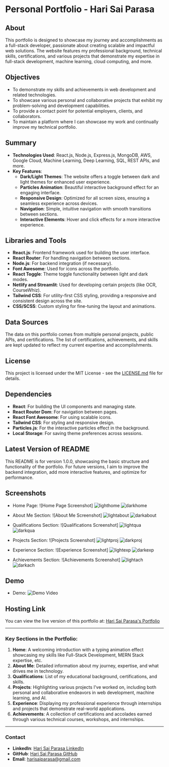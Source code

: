 # Personal Portfolio - Hari Sai Parasa

## About

This portfolio is designed to showcase my journey and accomplishments as a full-stack developer, passionate about creating scalable and impactful web solutions. The website features my professional background, technical skills, certifications, and various projects that demonstrate my expertise in full-stack development, machine learning, cloud computing, and more.

## Objectives

- To demonstrate my skills and achievements in web development and related technologies.
- To showcase various personal and collaborative projects that exhibit my problem-solving and development capabilities.
- To provide a contact point for potential employers, clients, and collaborators.
- To maintain a platform where I can showcase my work and continually improve my technical portfolio.

## Summary

- **Technologies Used**: React.js, Node.js, Express.js, MongoDB, AWS, Google Cloud, Machine Learning, Deep Learning, SQL, REST APIs, and more.
- **Key Features**:
  - **Dark/Light Themes**: The website offers a toggle between dark and light themes for enhanced user experience.
  - **Particles Animation**: Beautiful interactive background effect for an engaging interface.
  - **Responsive Design**: Optimized for all screen sizes, ensuring a seamless experience across devices.
  - **Navigation**: Simple, intuitive navigation with smooth transitions between sections.
  - **Interactive Elements**: Hover and click effects for a more interactive experience.

## Libraries and Tools

- **React.js**: Frontend framework used for building the user interface.
- **React Router**: For handling navigation between sections.
- **Node.js**: For backend integration (if necessary).
- **Font Awesome**: Used for icons across the portfolio.
- **React Toggle**: Theme toggle functionality between light and dark modes.
- **Netlify and Streamlit**: Used for developing certain projects (like OCR, CourseWhiz).
- **Tailwind CSS**: For utility-first CSS styling, providing a responsive and consistent design across the site.
- **CSS/SCSS**: Custom styling for fine-tuning the layout and animations.

## Data Sources

The data on this portfolio comes from multiple personal projects, public APIs, and certifications. The list of certifications, achievements, and skills are kept updated to reflect my current expertise and accomplishments.

## License

This project is licensed under the MIT License - see the [LICENSE.md](LICENSE.md) file for details.

## Dependencies

- **React**: For building the UI components and managing state.
- **React Router Dom**: For navigation between pages.
- **React Font Awesome**: For using scalable icons.
- **Tailwind CSS**: For styling and responsive design.
- **Particles.js**: For the interactive particles effect in the background.
- **Local Storage**: For saving theme preferences across sessions.

## Latest Version of README

This README is for version 1.0.0, showcasing the basic structure and functionality of the portfolio. For future versions, I aim to improve the backend integration, add more interactive features, and optimize for performance.

## Screenshots

- Home Page:
  ![Home Page Screenshot]
  ![lighthome](https://github.com/user-attachments/assets/9a8901cc-7e5f-405a-8e20-abdbc9362de4)
  ![darkhome](https://github.com/user-attachments/assets/442cc84d-7f72-40f8-a554-ea7973502b9c)
  
- About Me Section:
  ![About Me Screenshot]
  ![lightabout](https://github.com/user-attachments/assets/38e18505-2166-4546-98a9-8ff6b4a9ffe6)
  ![darkabout](https://github.com/user-attachments/assets/593c2b34-a876-4718-bf77-afa7a8628f17)

- Qualifications Section:
  ![Qualifications Screenshot]
  ![lightqua](https://github.com/user-attachments/assets/8d5af4a8-c7f3-4b1b-8e0a-7b406683c318)
  ![darkqua](https://github.com/user-attachments/assets/f0d33a68-9179-4e48-94cd-c9fe867a55c6)

- Projects Section:
  ![Projects Screenshot]
  ![lightproj](https://github.com/user-attachments/assets/95137d21-ed60-4412-9d92-c4db179751c1)
  ![darkproj](https://github.com/user-attachments/assets/35003762-196a-450b-9b77-abb6994251aa)

- Experience Section:
  ![Experience Screenshot]
  ![lightexp](https://github.com/user-attachments/assets/8b677e83-2342-40da-af7b-02e5900afd97)
  ![darkexp](https://github.com/user-attachments/assets/53a76874-9794-4d2c-8b82-145ce8e6eae4)

- Achievements Section:
  ![Achievements Screenshot]
  ![lightach](https://github.com/user-attachments/assets/1dfa6682-40e9-4333-a884-f9d7d6145ffe)
  ![darkach](https://github.com/user-attachments/assets/ad4be1da-0365-4763-b816-b961bbc8978d)
  

## Demo

- Demo:
  ![Demo Video](https://github.com/user-attachments/assets/c0c7e750-3730-45ad-bac8-2de180b9ab49)


## Hosting Link

You can view the live version of this portfolio at: [Hari Sai Parasa's Portfolio](https://parasaharisai-portfolio.netlify.app/)

---

### Key Sections in the Portfolio:

1. **Home**: A welcoming introduction with a typing animation effect showcasing my skills like Full-Stack Development, MERN Stack expertise, etc.
2. **About Me**: Detailed information about my journey, expertise, and what drives me in technology.
3. **Qualifications**: List of my educational background, certifications, and skills.
4. **Projects**: Highlighting various projects I've worked on, including both personal and collaborative endeavors in web development, machine learning, and AI.
5. **Experience**: Displaying my professional experience through internships and projects that demonstrate real-world applications.
6. **Achievements**: A collection of certifications and accolades earned through various technical courses, workshops, and internships.

---

### Contact

- **LinkedIn**: [Hari Sai Parasa LinkedIn](https://www.linkedin.com/in/parasa-hari-sai)
- **GitHub**: [Hari Sai Parasa GitHub](https://github.com/harisaigithub)
- **Email**: [harisaiparasa@gmail.com](mailto:harisaiparasa@gmail.com)
